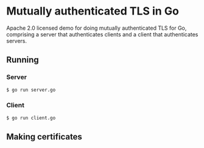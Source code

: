 # Mutually authenticated TLS in Go

Apache 2.0 licensed demo for doing mutually authenticated TLS for Go,
comprising a server that authenticates clients and a client that authenticates
servers.

## Running

### Server

```cmd
$ go run server.go
```

### Client

```cmd
$ go run client.go
```

## Making certificates
